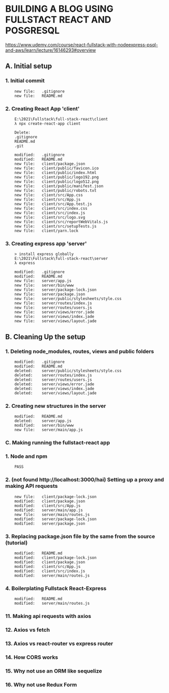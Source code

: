 # BUILDING A BLOG USING FULLSTACT REACT AND POSGRESQL
https://www.udemy.com/course/react-fullstack-with-nodeexpress-psql-and-aws/learn/lecture/16146293#overview


## A. Initial setup

### 1. Initial commit

        new file:   .gitignore
        new file:   README.md

### 2. Creating React App 'client' 

		E:\2021\Fullstack\full-stack-react\client
		λ npx create-react-app client

		Delete:
		.gitignore
		README.md
		.git

        modified:   .gitignore
        modified:   README.md
        new file:   client/package.json
        new file:   client/public/favicon.ico
        new file:   client/public/index.html
        new file:   client/public/logo192.png
        new file:   client/public/logo512.png
        new file:   client/public/manifest.json
        new file:   client/public/robots.txt
        new file:   client/src/App.css
        new file:   client/src/App.js
        new file:   client/src/App.test.js
        new file:   client/src/index.css
        new file:   client/src/index.js
        new file:   client/src/logo.svg
        new file:   client/src/reportWebVitals.js
        new file:   client/src/setupTests.js
        new file:   client/yarn.lock

### 3. Creating express app 'server' 

		> install express globally
		E:\2021\Fullstack\full-stack-react\server
		λ express

        modified:   .gitignore
        modified:   README.md
        new file:   server/app.js
        new file:   server/bin/www
        new file:   server/package-lock.json
        new file:   server/package.json
        new file:   server/public/stylesheets/style.css
        new file:   server/routes/index.js
        new file:   server/routes/users.js
        new file:   server/views/error.jade
        new file:   server/views/index.jade
        new file:   server/views/layout.jade		

## B. Cleaning Up the setup

### 1. Deleting node_modules, routes, views and public folders

        modified:   .gitignore
        modified:   README.md
        deleted:    server/public/stylesheets/style.css
        deleted:    server/routes/index.js
        deleted:    server/routes/users.js
        deleted:    server/views/error.jade
        deleted:    server/views/index.jade
        deleted:    server/views/layout.jade

### 2. Creating new structures in the server

        modified:   README.md
        deleted:    server/app.js
        modified:   server/bin/www
        new file:   server/main/app.js


### C. Making running the fullstact-react app


### 1. Node and npm

		PASS


### 2. (not found http://localhost:3000/hai) Setting up a proxy and making API requests

        new file:   client/package-lock.json
        modified:   client/package.json
        modified:   client/src/App.js
        modified:   server/main/app.js
        new file:   server/main/routes.js
        modified:   server/package-lock.json
        modified:   server/package.json

### 3. Replacing package.json file by the same from the source (tutorial)

        modified:   README.md
        modified:   client/package-lock.json
        modified:   client/package.json
        modified:   client/src/App.js
        modified:   client/src/index.js
        modified:   server/main/routes.js

### 4. Boilerplating Fullstack React-Express

        modified:   README.md
        modified:   server/main/routes.js

### 11. Making api requests with axios


### 12. Axios vs fetch


### 13. Axios vs react-router vs express router


### 14. How CORS works


### 15. Why not use an ORM like sequelize


### 16. Why not use Redux Form        